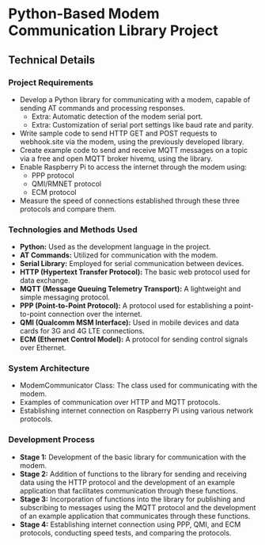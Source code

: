 # Python-Based Modem Communication Library Project

## Technical Details

### Project Requirements
- Develop a Python library for communicating with a modem, capable of sending AT commands and processing responses.
	- Extra: Automatic detection of the modem serial port.
	- Extra: Customization of serial port settings like baud rate and parity.
- Write sample code to send HTTP GET and POST requests to webhook.site via the modem, using the previously developed library.
- Create example code to send and receive MQTT messages on a topic via a free and open MQTT broker hivemq, using the library.
- Enable Raspberry Pi to access the internet through the modem using:
    - PPP protocol
	- QMI/RMNET protocol
	- ECM protocol
- Measure the speed of connections established through these three protocols and compare them.

### Technologies and Methods Used
- **Python:** Used as the development language in the project.
- **AT Commands:** Utilized for communication with the modem.
- **Serial Library:** Employed for serial communication between devices.
- **HTTP (Hypertext Transfer Protocol):** The basic web protocol used for data exchange.
- **MQTT (Message Queuing Telemetry Transport):** A lightweight and simple messaging protocol.
- **PPP (Point-to-Point Protocol):** A protocol used for establishing a point-to-point connection over the internet.
- **QMI (Qualcomm MSM Interface):** Used in mobile devices and data cards for 3G and 4G LTE connections.
- **ECM (Ethernet Control Model):** A protocol for sending control signals over Ethernet.

### System Architecture 
- ModemCommunicator Class: The class used for communicating with the modem.
- Examples of communication over HTTP and MQTT protocols.
- Establishing internet connection on Raspberry Pi using various network protocols.

### Development Process
- **Stage 1:** Development of the basic library for communication with the modem.
- **Stage 2:** Addition of functions to the library for sending and receiving data using the HTTP protocol and the development of an example application that facilitates communication through these functions.
- **Stage 3:** Incorporation of functions into the library for publishing and subscribing to messages using the MQTT protocol and the development of an example application that communicates through these functions.
- **Stage 4:** Establishing internet connection using PPP, QMI, and ECM protocols, conducting speed tests, and comparing the protocols.

